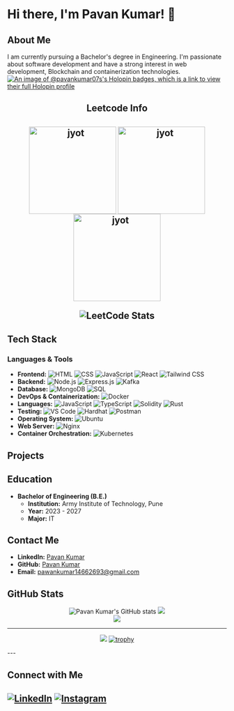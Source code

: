 # Hi there, I'm Pavan Kumar! 👋

## About Me

I am currently pursuing a  Bachelor's degree in Engineering. I'm passionate about software development and have a strong interest in web  development, Blockchain and containerization technologies.
[![An image of @pavankumar07s's Holopin badges, which is a link to view their full Holopin profile](https://holopin.me/pavankumar07s)](https://holopin.io/@pavankumar07s)
<h2 align="center">Leetcode Info<h2>  
 <p align="center"> 
<!--   <a href="https://leetcode.com/pavankumar_07s/" target="_blank"><img align="center" src="https://leetcode.com/static/images/badges/2024/gif/2024-02.gif" alt="jyot" height="200" width="200" /></a> --> 
  <a href="https://leetcode.com/Pavankumar_07s/" target="_blank"><img align="center" src="https://leetcode.com/static/images/badges/2024/gif/2024-03.gif" alt="jyot" height="200" width="200" /></a>
  <a href="https://leetcode.com/its-nishant320/" target="_blank"><img align="center" src="https://assets.leetcode.com/static_assets/marketing/2024-50.gif" alt="jyot" height="200" width="200" /></a>
  <a href="https://leetcode.com/Pavankumar_07s/" target="_blank"><img align="center" src="https://assets.leetcode.com/static_assets/marketing/2024-100.gif" alt="jyot" height="200" width="200" /></a>
</p>
<p align="center">

<div align="center" justify="center"> 
  
![LeetCode Stats](https://leetcard.jacoblin.cool/Pavankumar_07s?theme=dark&font=baloo&ext=heatmap)
</div>



## Tech Stack

### Languages & Tools
- **Frontend:** ![HTML](https://img.shields.io/badge/-HTML5-E34F26?logo=html5&logoColor=white&style=flat) ![CSS](https://img.shields.io/badge/-CSS3-1572B6?logo=css3&logoColor=white&style=flat) ![JavaScript](https://img.shields.io/badge/-JavaScript-F7DF1E?logo=javascript&logoColor=black&style=flat) ![React](https://img.shields.io/badge/-React-61DAFB?logo=react&logoColor=black&style=flat) ![Tailwind CSS](https://img.shields.io/badge/-Tailwind%20CSS-06B6D4?logo=tailwindcss&logoColor=white&style=flat)
- **Backend:** ![Node.js](https://img.shields.io/badge/-Node.js-339933?logo=node.js&logoColor=white&style=flat) ![Express.js](https://img.shields.io/badge/-Express.js-000000?logo=express&logoColor=white&style=flat) ![Kafka](https://img.shields.io/badge/-Kafka-231F20?logo=apache-kafka&logoColor=white&style=flat)
- **Database:** ![MongoDB](https://img.shields.io/badge/-MongoDB-47A248?logo=mongodb&logoColor=white&style=flat) ![SQL](https://img.shields.io/badge/-SQL-4479A1?logo=sql&logoColor=white&style=flat)
- **DevOps & Containerization:** ![Docker](https://img.shields.io/badge/-Docker-2496ED?logo=docker&logoColor=white&style=flat)
- **Languages:** ![JavaScript](https://img.shields.io/badge/-JavaScript-F7DF1E?logo=javascript&logoColor=black&style=flat) ![TypeScript](https://img.shields.io/badge/-TypeScript-007ACC?logo=typescript&logoColor=white&style=flat) ![Solidity](https://img.shields.io/badge/-Solidity-363636?logo=solidity&logoColor=white&style=flat) ![Rust](https://img.shields.io/badge/-Rust-000000?logo=rust&logoColor=white&style=flat)
- **Testing:** ![VS Code](https://img.shields.io/badge/-VS%20Code-007ACC?logo=visual-studio-code&logoColor=white&style=flat) ![Hardhat](https://img.shields.io/badge/-Hardhat-FE7A16?logo=hardhat&logoColor=white&style=flat) ![Postman](https://img.shields.io/badge/-Postman-FF6C37?logo=postman&logoColor=white&style=flat)
- **Operating System:** ![Ubuntu](https://img.shields.io/badge/-Ubuntu-E95420?logo=ubuntu&logoColor=white&style=flat)
- **Web Server:** ![Nginx](https://img.shields.io/badge/-Nginx-009639?logo=nginx&logoColor=white&style=flat)
- **Container Orchestration:** ![Kubernetes](https://img.shields.io/badge/-Kubernetes-326CE5?logo=kubernetes&logoColor=white&style=flat)


## Projects

## Education

- **Bachelor of Engineering (B.E.)**
  - **Institution:** Army Institute of Technology, Pune
  - **Year:** 2023 - 2027
  - **Major:** IT

## Contact Me

- **LinkedIn:** [Pavan Kumar](https://www.linkedin.com/in/pavan-kumar-8b40a5115/)
- **GitHub:** [Pavan Kumar](https://github.com/pavankumar07s)
- **Email:** [pawankumar14662693@gmail.com](mailto:pawankumar14662693@gmail.com)

## GitHub Stats

<div align="center" justify="center">

![Pavan Kumar's GitHub stats](https://github-readme-stats.vercel.app/api?username=pavankumar07s&show_icons=true&theme=radical)
![](https://github-readme-streak-stats.herokuapp.com/?user=Pavankumar07s&theme=dark&hide_border=false)<br/>
![](https://github-readme-stats.vercel.app/api/top-langs/?username=Pavankumar07s&theme=dark&hide_border=false&include_all_commits=false&count_private=false&layout=compact)

 
</div>
<div align="center" justify="center">
 
---
![](https://visitcount.itsvg.in/api?id=Pavankumar07s&icon=0&color=0)
[![trophy](https://github-profile-trophy.vercel.app/?username=Pavankumar07s&theme=onedark)](https://github.com/ryo-ma/github-profile-trophy)
</div>
---

## Connect with Me

[![LinkedIn](https://img.shields.io/badge/LinkedIn-0077B5?style=for-the-badge&logo=linkedin&logoColor=white)](https://www.linkedin.com/in/pavan-kumar-8b40a5115/)
[![Instagram](https://img.shields.io/badge/Instagram-E4405F?style=for-the-badge&logo=instagram&logoColor=white)](https://instagram.com/pavankumar_07s)
---
